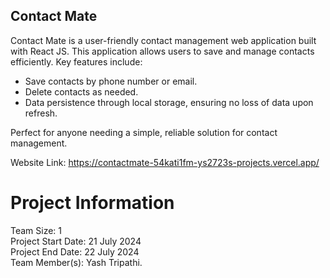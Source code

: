 ## Contact Mate

Contact Mate is a user-friendly contact management web application built with React JS. This application allows users to save and manage contacts efficiently. Key features include:

- Save contacts by phone number or email.
- Delete contacts as needed.
- Data persistence through local storage, ensuring no loss of data upon refresh.
  
Perfect for anyone needing a simple, reliable solution for contact management.

Website Link: https://contactmate-54kati1fm-ys2723s-projects.vercel.app/ 

##
# Project Information
Team Size: 1 <br/>
Project Start Date: 21 July 2024 <br/>
Project End Date: 22 July 2024 <br/>
Team Member(s): Yash Tripathi.
